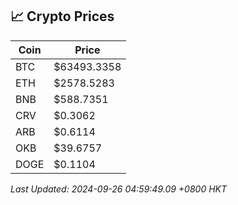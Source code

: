 ## 📈 Crypto Prices

| Coin | Price |
| ---- | ----- |
| BTC | $63493.3358 |
| ETH | $2578.5283 |
| BNB | $588.7351 |
| CRV | $0.3062 |
| ARB | $0.6114 |
| OKB | $39.6757 |
| DOGE | $0.1104 |

_Last Updated: 2024-09-26 04:59:49.09 +0800 HKT_